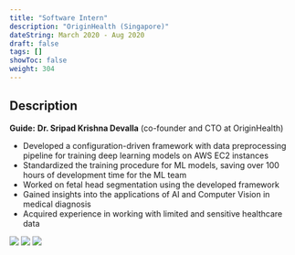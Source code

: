 ```yaml
---
title: "Software Intern"
description: "OriginHealth (Singapore)"
dateString: March 2020 - Aug 2020
draft: false
tags: []
showToc: false
weight: 304
--- 
```

## Description

**Guide:** **Dr. Sripad Krishna Devalla** (co-founder and CTO at OriginHealth)

- Developed a configuration-driven framework with data preprocessing pipeline for training deep learning models on AWS EC2 instances
- Standardized the training procedure for ML models, saving over 100 hours of development time for the ML team
- Worked on fetal head segmentation using the developed framework
- Gained insights into the applications of AI and Computer Vision in medical diagnosis
- Acquired experience in working with limited and sensitive healthcare data

![](/experience/origin-health/img1.jpeg#center)
![](/experience/origin-health/img2.jpeg)
![](/experience/origin-health/img3.jpeg)